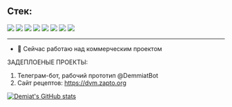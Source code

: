 ## Стек:

<img src="https://img.shields.io/badge/Python-blue?style=flat&logo=Python&logoColor=yellow"/>&nbsp;<img src="https://img.shields.io/badge/Django-7FFFD4?style=flat&logo=Django&logoColor=6A5ACD"/>&nbsp;<img src="https://img.shields.io/badge/HTML-FF6347?style=flat&logo=HTML5&logoColor=white"/>&nbsp;<img src="https://img.shields.io/badge/PostgreSQL-008B8B?style=flat&logo=PostgreSQL&logoColor=black"/>&nbsp;<img src ="https://img.shields.io/badge/Docker-00ADD8?style=flat&logo=docker&logoColor=white"/>&nbsp;<img src="https://img.shields.io/badge/1C-yellow?style=flat&logo=1C-black&logoColor=black"/>&nbsp;<img src ="https://img.shields.io/badge/Linux-FF8C00?style=flat&logo=linux&logoColor=black"/>&nbsp;<img src ="https://img.shields.io/badge/Flask-white?style=flat&logo=flask&logoColor=black"/>
<HR>

- 🔭 Сейчас работаю над коммерческим проектом

ЗАДЕПЛОЕНЫЕ ПРОЕКТЫ:
1) Телеграм-бот, рабочий прототип @DemmiatBot
2) Сайт рецептов: https://dvm.zapto.org

[![Demiat's GitHub stats](https://github-readme-stats.vercel.app/api?username=Demiat&show_icons=true)](https://github.com/Demiat/github-readme-stats)

